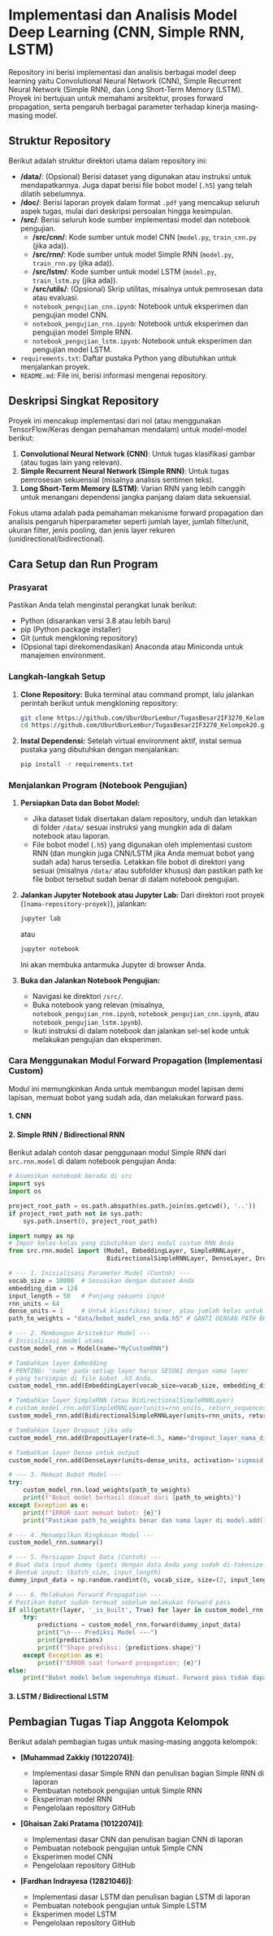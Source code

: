 # Implementasi dan Analisis Model Deep Learning (CNN, Simple RNN, LSTM)

Repository ini berisi implementasi dan analisis berbagai model deep learning yaitu Convolutional Neural Network (CNN), Simple Recurrent Neural Network (Simple RNN), dan Long Short-Term Memory (LSTM). Proyek ini bertujuan untuk memahami arsitektur, proses forward propagation, serta pengaruh berbagai parameter terhadap kinerja masing-masing model.

## Struktur Repository

Berikut adalah struktur direktori utama dalam repository ini:

-   **/data/**: (Opsional) Berisi dataset yang digunakan atau instruksi untuk mendapatkannya. Juga dapat berisi file bobot model (`.h5`) yang telah dilatih sebelumnya.
-   **/doc/**: Berisi laporan proyek dalam format `.pdf` yang mencakup seluruh aspek tugas, mulai dari deskripsi persoalan hingga kesimpulan.
-   **/src/**: Berisi seluruh kode sumber implementasi model dan notebook pengujian.
    -   **/src/cnn/**: Kode sumber untuk model CNN (`model.py`, `train_cnn.py` (jika ada)).
    -   **/src/rnn/**: Kode sumber untuk model Simple RNN (`model.py`, `train_rnn.py` (jika ada)).
    -   **/src/lstm/**: Kode sumber untuk model LSTM (`model.py`, `train_lstm.py` (jika ada)).
    -   **/src/utils/**: (Opsional) Skrip utilitas, misalnya untuk pemrosesan data atau evaluasi.
    -   `notebook_pengujian_cnn.ipynb`: Notebook untuk eksperimen dan pengujian model CNN.
    -   `notebook_pengujian_rnn.ipynb`: Notebook untuk eksperimen dan pengujian model Simple RNN.
    -   `notebook_pengujian_lstm.ipynb`: Notebook untuk eksperimen dan pengujian model LSTM.
-   `requirements.txt`: Daftar pustaka Python yang dibutuhkan untuk menjalankan proyek.
-   `README.md`: File ini, berisi informasi mengenai repository.

## Deskripsi Singkat Repository

Proyek ini mencakup implementasi dari nol (atau menggunakan TensorFlow/Keras dengan pemahaman mendalam) untuk model-model berikut:
1.  **Convolutional Neural Network (CNN)**: Untuk tugas klasifikasi gambar (atau tugas lain yang relevan).
2.  **Simple Recurrent Neural Network (Simple RNN)**: Untuk tugas pemrosesan sekuensial (misalnya analisis sentimen teks).
3.  **Long Short-Term Memory (LSTM)**: Varian RNN yang lebih canggih untuk menangani dependensi jangka panjang dalam data sekuensial.

Fokus utama adalah pada pemahaman mekanisme forward propagation dan analisis pengaruh hiperparameter seperti jumlah layer, jumlah filter/unit, ukuran filter, jenis pooling, dan jenis layer rekuren (unidirectional/bidirectional).

## Cara Setup dan Run Program

### Prasyarat

Pastikan Anda telah menginstal perangkat lunak berikut:
* Python (disarankan versi 3.8 atau lebih baru)
* pip (Python package installer)
* Git (untuk mengkloning repository)
* (Opsional tapi direkomendasikan) Anaconda atau Miniconda untuk manajemen environment.

### Langkah-langkah Setup

1.  **Clone Repository:**
    Buka terminal atau command prompt, lalu jalankan perintah berikut untuk mengkloning repository:
    ```bash
    git clone https://github.com/UburUburLembur/TugasBesar2IF3270_Kelompok20.git
    cd https://github.com/UburUburLembur/TugasBesar2IF3270_Kelompok20.git
    ```
    
2.  **Instal Dependensi:**
    Setelah virtual environment aktif, instal semua pustaka yang dibutuhkan dengan menjalankan:
    ```bash
    pip install -r requirements.txt
    ```

### Menjalankan Program (Notebook Pengujian)

1.  **Persiapkan Data dan Bobot Model:**
    * Jika dataset tidak disertakan dalam repository, unduh dan letakkan di folder `/data/` sesuai instruksi yang mungkin ada di dalam notebook atau laporan.
    * File bobot model (`.h5`) yang digunakan oleh implementasi custom RNN (dan mungkin juga CNN/LSTM jika Anda memuat bobot yang sudah ada) harus tersedia. Letakkan file bobot di direktori yang sesuai (misalnya `/data/` atau subfolder khusus) dan pastikan path ke file bobot tersebut sudah benar di dalam notebook pengujian.

2.  **Jalankan Jupyter Notebook atau Jupyter Lab:**
    Dari direktori root proyek (`[nama-repository-proyek]`), jalankan:
    ```bash
    jupyter lab
    ```
    atau
    ```bash
    jupyter notebook
    ```
    Ini akan membuka antarmuka Jupyter di browser Anda.

3.  **Buka dan Jalankan Notebook Pengujian:**
    * Navigasi ke direktori `/src/`.
    * Buka notebook yang relevan (misalnya, `notebook_pengujian_rnn.ipynb`, `notebook_pengujian_cnn.ipynb`, atau `notebook_pengujian_lstm.ipynb`).
    * Ikuti instruksi di dalam notebook dan jalankan sel-sel kode untuk melakukan pengujian dan eksperimen.

### Cara Menggunakan Modul Forward Propagation (Implementasi Custom)

Modul ini memungkinkan Anda untuk membangun model lapisan demi lapisan, memuat bobot yang sudah ada, dan melakukan forward pass.

#### 1. CNN

#### 2. Simple RNN / Bidirectional RNN

Berikut adalah contoh dasar penggunaan modul Simple RNN dari `src.rnn.model` di dalam notebook pengujian Anda:

```python
# Asumsikan notebook berada di src
import sys
import os

project_root_path = os.path.abspath(os.path.join(os.getcwd(), '..'))
if project_root_path not in sys.path:
    sys.path.insert(0, project_root_path)

import numpy as np
# Impor kelas-kelas yang dibutuhkan dari modul custom RNN Anda
from src.rnn.model import (Model, EmbeddingLayer, SimpleRNNLayer,
                           BidirectionalSimpleRNNLayer, DenseLayer, DropoutLayer)

# --- 1. Inisialisasi Parameter Model (Contoh) ---
vocab_size = 10000  # Sesuaikan dengan dataset Anda
embedding_dim = 128
input_length = 50   # Panjang sekuens input
rnn_units = 64
dense_units = 1     # Untuk klasifikasi biner, atau jumlah kelas untuk multi-kelas
path_to_weights = "data/bobot_model_rnn_anda.h5" # GANTI DENGAN PATH BOBOT ANDA

# --- 2. Membangun Arsitektur Model ---
# Inisialisasi model utama
custom_model_rnn = Model(name="MyCustomRNN")

# Tambahkan layer Embedding
# PENTING: 'name' pada setiap layer harus SESUAI dengan nama layer
# yang tersimpan di file bobot .h5 Anda.
custom_model_rnn.add(EmbeddingLayer(vocab_size=vocab_size, embedding_dim=embedding_dim, name="embedding_layer_nama_di_h5"))

# Tambahkan layer SimpleRNN (atau BidirectionalSimpleRNNLayer)
# custom_model_rnn.add(SimpleRNNLayer(units=rnn_units, return_sequences=True, name="simplernn_layer_nama_di_h5"))
custom_model_rnn.add(BidirectionalSimpleRNNLayer(units=rnn_units, return_sequences=False, name="bidirectional_rnn_layer_nama_di_h5")) # Jika return_sequences=False, output hanya dari timestep terakhir

# Tambahkan layer Dropout jika ada
custom_model_rnn.add(DropoutLayer(rate=0.5, name="dropout_layer_nama_di_h5")) # Nama layer dropout mungkin tidak selalu ada di file bobot

# Tambahkan layer Dense untuk output
custom_model_rnn.add(DenseLayer(units=dense_units, activation='sigmoid', name="dense_layer_nama_di_h5")) # 'sigmoid' untuk biner, 'softmax' untuk multi-kelas

# --- 3. Memuat Bobot Model ---
try:
    custom_model_rnn.load_weights(path_to_weights)
    print(f"Bobot model berhasil dimuat dari {path_to_weights}")
except Exception as e:
    print(f"ERROR saat memuat bobot: {e}")
    print("Pastikan path_to_weights benar dan nama layer di model.add() sesuai dengan di file .h5.")

# --- 4. Menampilkan Ringkasan Model ---
custom_model_rnn.summary()

# --- 5. Persiapan Input Data (Contoh) ---
# Buat data input dummy (ganti dengan data Anda yang sudah di-tokenize dan di-padding)
# Bentuk input: (batch_size, input_length)
dummy_input_data = np.random.randint(0, vocab_size, size=(2, input_length)) # Contoh batch_size = 2

# --- 6. Melakukan Forward Propagation ---
# Pastikan bobot sudah termuat sebelum melakukan forward pass
if all(getattr(layer, '_is_built', True) for layer in custom_model_rnn.layers): # Cek apakah semua layer yang punya '_is_built' sudah True
    try:
        predictions = custom_model_rnn.forward(dummy_input_data)
        print("\n--- Prediksi Model ---")
        print(predictions)
        print(f"Shape prediksi: {predictions.shape}")
    except Exception as e:
        print(f"ERROR saat forward propagation: {e}")
else:
    print("Bobot model belum sepenuhnya dimuat. Forward pass tidak dapat dilakukan.")
```

#### 3. LSTM / Bidirectional LSTM


## Pembagian Tugas Tiap Anggota Kelompok

Berikut adalah pembagian tugas untuk masing-masing anggota kelompok:


* **[Muhammad Zakkiy (10122074)]**:
    * Implementasi dasar Simple RNN dan penulisan bagian Simple RNN di laporan
    * Pembuatan notebook pengujian untuk Simple RNN
    * Eksperiman model RNN
    * Pengelolaan repository GitHub
    
* **[Ghaisan Zaki Pratama (10122074)]**:
    * Implementasi dasar CNN dan penulisan bagian CNN di laporan
    * Pembuatan notebook pengujian untuk Simple CNN
    * Eksperimen model CNN
    * Pengelolaan repository GitHub
  
* **[Fardhan Indrayesa (12821046)]**:
    * Implementasi dasar LSTM dan penulisan bagian LSTM di laporan
    * Pembuatan notebook pengujian untuk Simple LSTM
    * Eksperimen model LSTM
    * Pengelolaan repository GitHub
